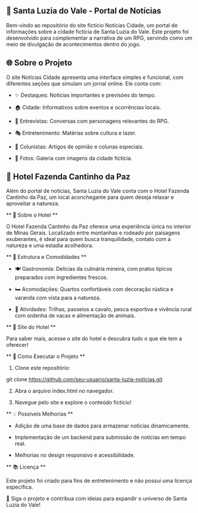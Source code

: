 ## 📰 Santa Luzia do Vale - Portal de Notícias

Bem-vindo ao repositório do site fictício Notícias Cidade, um portal de informações sobre a cidade fictícia de Santa Luzia do Vale. Este projeto foi desenvolvido para complementar a narrativa de um RPG, servindo como um meio de divulgação de acontecimentos dentro do jogo.

## 🌐 Sobre o Projeto

O site Notícias Cidade apresenta uma interface simples e funcional, com diferentes seções que simulam um jornal online. Ele conta com:

* ✨ Destaques: Notícias importantes e previsões do tempo.

* 🏠 Cidade: Informativos sobre eventos e ocorrências locais.

* 🎤 Entrevistas: Conversas com personagens relevantes do RPG.

* 🎭 Entretenimento: Matérias sobre cultura e lazer.

* 📝 Colunistas: Artigos de opinião e colunas especiais.

* 📸 Fotos: Galeria com imagens da cidade fictícia.

## 🏡 Hotel Fazenda Cantinho da Paz

Além do portal de notícias, Santa Luzia do Vale conta com o Hotel Fazenda Cantinho da Paz, um local aconchegante para quem deseja relaxar e aproveitar a natureza.

** 🌿  Sobre o Hotel **

O Hotel Fazenda Cantinho da Paz oferece uma experiência única no interior de Minas Gerais. Localizado entre montanhas e rodeado por paisagens exuberantes, é ideal para quem busca tranquilidade, contato com a natureza e uma estadia acolhedora.

** 🏨 Estrutura e Comodidades **

* 🍽️ Gastronomia: Delícias da culinária mineira, com pratos típicos preparados com ingredientes frescos.

* 🛏️ Acomodações: Quartos confortáveis com decoração rústica e varanda com vista para a natureza.

* 🐴 Atividades: Trilhas, passeios a cavalo, pesca esportiva e vivência rural com ordenha de vacas e alimentação de animais.

** 📌 Site do Hotel **

Para saber mais, acesse o site do hotel e descubra tudo o que ele tem a oferecer!

** 🔧 Como Executar o Projeto ** 

1. Clone este repositório:

git clone https://github.com/seu-usuario/santa-luzia-noticias.git

2. Abra o arquivo index.html no navegador.

3. Navegue pelo site e explore o conteúdo fictício!

** 💡 Possíveis Melhorias **

* Adição de uma base de dados para armazenar notícias dinamicamente.

* Implementação de um backend para submissão de notícias em tempo real.

* Melhorias no design responsivo e acessibilidade.

** 📚 Licença **

Este projeto foi criado para fins de entretenimento e não possui uma licença específica.

👀 Siga o projeto e contribua com ideias para expandir o universo de Santa Luzia do Vale!
